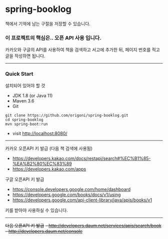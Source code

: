 # spring-booklog

책에서 기억에 남는 구절을 저장할 수 있습니다.

### 이 프로젝트의 핵심은.. 오픈 API 사용 입니다.
카카오와 구글의 API를 사용하여 책을 검색하고 서고에 추가한 뒤, 페이지 번호를 적고 글을 작성하면 됩니다.

---

### Quick Start
설치되어 있어야 할 것
- JDK 1.8 (or Java 11)
- Maven 3.6
- Git

```
git clone https://github.com/origoni/spring-booklog.git
cd spring-booklog
mvn spring-boot:run
```

- visit [http://localhost:8080/](http://localhost:8080/)

---

카카오 오픈API 키 발급 (다음 책 검색에 사용됨)
- https://developers.kakao.com/docs/restapi/search#%EC%B1%85-%EA%B2%80%EC%83%89
- https://developers.kakao.com/apps


구글 오픈API 키 발급
- https://console.developers.google.com/home/dashboard
- https://developers.google.com/books/docs/v1/using
- https://developers.google.com/api-client-library/java/apis/books/v1

키를 받아야 사용하실 수 있습니다.

---

~~다음 오픈API 키 발급~~
~~- http://developers.daum.net/services/apis/search/book~~
~~- http://developers.daum.net/console~~